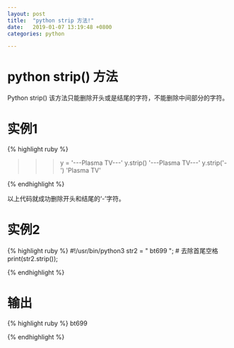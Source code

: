 ```yaml
---
layout: post
title:  "python strip 方法!"
date:   2019-01-07 13:19:48 +0800
categories: python

---
```

# python strip() 方法  #
Python strip() 该方法只能删除开头或是结尾的字符，不能删除中间部分的字符。

# 实例1 #

{% highlight ruby %}
>>> y = '---Plasma TV---'
>>> y.strip()
'---Plasma TV---'
>>> y.strip('-')
'Plasma TV'
>>>

{% endhighlight %}

以上代码就成功删除开头和结尾的‘-’字符。

# 实例2 #


{% highlight ruby %}
#!/usr/bin/python3
str2 = "   bt699      ";   # 去除首尾空格
print(str2.strip());

{% endhighlight %}




# 输出 #
{% highlight ruby %}
bt699


{% endhighlight %}